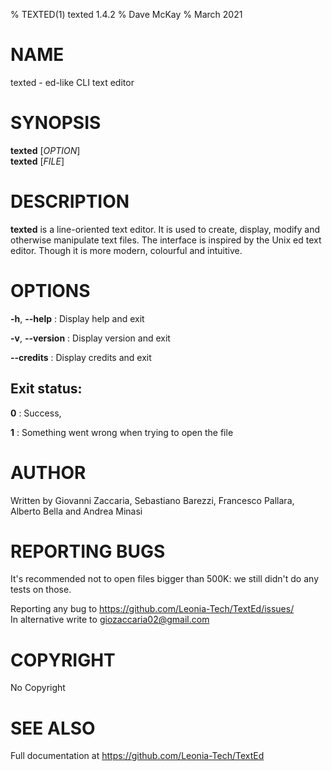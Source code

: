 % TEXTED(1) texted 1.4.2
% Dave McKay
% March 2021

[//]: # (https://pandoc.org/try/)

# NAME
texted - ed-like CLI text editor

# SYNOPSIS
**texted** [*OPTION*]\
**texted** [*FILE*]

# DESCRIPTION
**texted** is a line-oriented text editor. It is used to create, display, modify and otherwise manipulate text files. The interface is inspired by the Unix ed text editor. Though it is more modern, colourful and intuitive.
	
# OPTIONS
**-h**, **--help**
: Display help and exit

**-v**, **--version**
: Display version and exit

**--credits**
: Display credits and exit

## Exit status:
**0**
: Success,

**1**
: Something  went wrong when trying to open the file

# AUTHOR
Written by Giovanni Zaccaria, Sebastiano Barezzi, Francesco Pallara, Alberto Bella and Andrea Minasi

# REPORTING BUGS
It's recommended not to open files bigger than 500K: we still didn't do any tests on those.

Reporting any bug to <https://github.com/Leonia-Tech/TextEd/issues/>\
In alternative write to giozaccaria02@gmail.com

# COPYRIGHT
No Copyright

# SEE ALSO
Full documentation at <https://github.com/Leonia-Tech/TextEd>